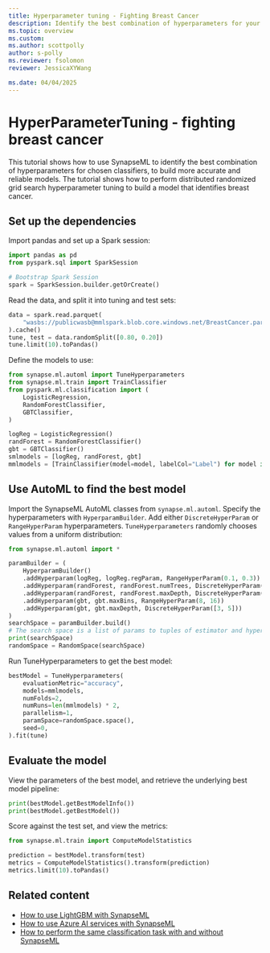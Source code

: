 ```yaml
---
title: Hyperparameter tuning - Fighting Breast Cancer
description: Identify the best combination of hyperparameters for your chosen classifiers with SynapseML.
ms.topic: overview
ms.custom:
ms.author: scottpolly
author: s-polly
ms.reviewer: fsolomon
reviewer: JessicaXYWang

ms.date: 04/04/2025
---
```


# HyperParameterTuning - fighting breast cancer

This tutorial shows how to use SynapseML to identify the best combination of hyperparameters for chosen classifiers, to build more accurate and reliable models. The tutorial shows how to perform distributed randomized grid search hyperparameter tuning to build a model that identifies breast cancer.

## Set up the dependencies

Import pandas and set up a Spark session:

```python
import pandas as pd
from pyspark.sql import SparkSession

# Bootstrap Spark Session
spark = SparkSession.builder.getOrCreate()
```

Read the data, and split it into tuning and test sets:

```python
data = spark.read.parquet(
    "wasbs://publicwasb@mmlspark.blob.core.windows.net/BreastCancer.parquet"
).cache()
tune, test = data.randomSplit([0.80, 0.20])
tune.limit(10).toPandas()
```

Define the models to use:

```python
from synapse.ml.automl import TuneHyperparameters
from synapse.ml.train import TrainClassifier
from pyspark.ml.classification import (
    LogisticRegression,
    RandomForestClassifier,
    GBTClassifier,
)

logReg = LogisticRegression()
randForest = RandomForestClassifier()
gbt = GBTClassifier()
smlmodels = [logReg, randForest, gbt]
mmlmodels = [TrainClassifier(model=model, labelCol="Label") for model in smlmodels]
```

## Use AutoML to find the best model

Import the SynapseML AutoML classes from `synapse.ml.automl`. Specify the hyperparameters with `HyperparamBuilder`. Add either `DiscreteHyperParam` or `RangeHyperParam` hyperparameters. `TuneHyperparameters` randomly chooses values from a uniform distribution:

```python
from synapse.ml.automl import *

paramBuilder = (
    HyperparamBuilder()
    .addHyperparam(logReg, logReg.regParam, RangeHyperParam(0.1, 0.3))
    .addHyperparam(randForest, randForest.numTrees, DiscreteHyperParam([5, 10]))
    .addHyperparam(randForest, randForest.maxDepth, DiscreteHyperParam([3, 5]))
    .addHyperparam(gbt, gbt.maxBins, RangeHyperParam(8, 16))
    .addHyperparam(gbt, gbt.maxDepth, DiscreteHyperParam([3, 5]))
)
searchSpace = paramBuilder.build()
# The search space is a list of params to tuples of estimator and hyperparam
print(searchSpace)
randomSpace = RandomSpace(searchSpace)
```

Run TuneHyperparameters to get the best model:

```python
bestModel = TuneHyperparameters(
    evaluationMetric="accuracy",
    models=mmlmodels,
    numFolds=2,
    numRuns=len(mmlmodels) * 2,
    parallelism=1,
    paramSpace=randomSpace.space(),
    seed=0,
).fit(tune)
```

## Evaluate the model

View the parameters of the best model, and retrieve the underlying best model pipeline:

```python
print(bestModel.getBestModelInfo())
print(bestModel.getBestModel())
```

Score against the test set, and view the metrics:

```python
from synapse.ml.train import ComputeModelStatistics

prediction = bestModel.transform(test)
metrics = ComputeModelStatistics().transform(prediction)
metrics.limit(10).toPandas()
```

## Related content

- [How to use LightGBM with SynapseML](lightgbm-overview.md)
- [How to use Azure AI services with SynapseML](./ai-services/ai-services-in-synapseml-bring-your-own-key.md)
- [How to perform the same classification task with and without SynapseML](classification-before-and-after-synapseml.md)
